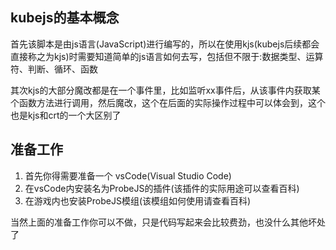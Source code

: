 ## kubejs的基本概念
首先该脚本是由js语言(JavaScript)进行编写的，所以在使用kjs(kubejs后续都会直接称之为kjs)时需要知道简单的js语言如何去写，包括但不限于:数据类型、运算符、判断、循环、函数

其次kjs的大部分魔改都是在一个事件里，比如监听xx事件后，从该事件内获取某个函数方法进行调用，然后魔改，这个在后面的实际操作过程中可以体会到，这个也是kjs和crt的一个大区别了

## 准备工作
1. 首先你得需要准备一个 vsCode(Visual Studio Code)
2. 在vsCode内安装名为ProbeJS的插件(该插件的实际用途可以查看百科)
3. 在游戏内也安装ProbeJS模组(该模组如何使用请查看百科)

当然上面的准备工作你可以不做，只是代码写起来会比较费劲，也没什么其他坏处了